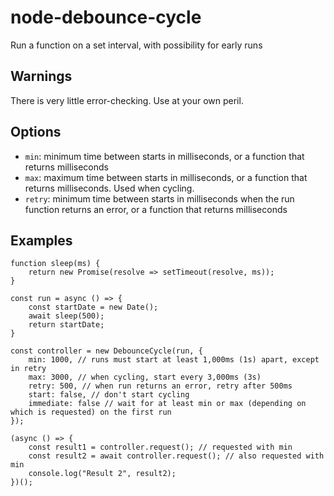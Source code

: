 # node-debounce-cycle
Run a function on a set interval, with possibility for early runs

## Warnings

There is very little error-checking. Use at your own peril.

## Options

* `min`: minimum time between starts in milliseconds, or a function that returns milliseconds
* `max`: maximum time between starts in milliseconds, or a function that returns milliseconds. Used when cycling.
* `retry`: minimum time between starts in milliseconds when the run function returns an error, or a function that returns milliseconds

## Examples

```
function sleep(ms) {
    return new Promise(resolve => setTimeout(resolve, ms));
}

const run = async () => {
    const startDate = new Date();
    await sleep(500);
    return startDate;
}

const controller = new DebounceCycle(run, {
    min: 1000, // runs must start at least 1,000ms (1s) apart, except in retry
    max: 3000, // when cycling, start every 3,000ms (3s)
    retry: 500, // when run returns an error, retry after 500ms
    start: false, // don't start cycling
    immediate: false // wait for at least min or max (depending on which is requested) on the first run
});

(async () => {
    const result1 = controller.request(); // requested with min
    const result2 = await controller.request(); // also requested with min
    console.log("Result 2", result2);
})();
```
